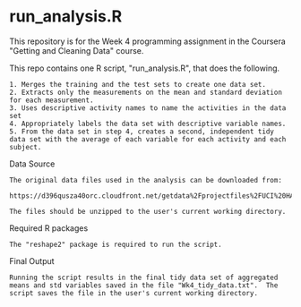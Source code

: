 # run_analysis.R
This repository is for the Week 4 programming assignment in the Coursera "Getting and Cleaning Data" course.

This repo contains one R script, "run_analysis.R", that does the following.

    1. Merges the training and the test sets to create one data set.
    2. Extracts only the measurements on the mean and standard deviation for each measurement.
    3. Uses descriptive activity names to name the activities in the data set
    4. Appropriately labels the data set with descriptive variable names.
    5. From the data set in step 4, creates a second, independent tidy data set with the average of each variable for each activity and each subject.

Data Source

    The original data files used in the analysis can be downloaded from:
        https://d396qusza40orc.cloudfront.net/getdata%2Fprojectfiles%2FUCI%20HAR%20Dataset.zip
    
    The files should be unzipped to the user's current working directory.

Required R packages

    The "reshape2" package is required to run the script.

Final Output

    Running the script results in the final tidy data set of aggregated means and std variables saved in the file "Wk4_tidy_data.txt".  The script saves the file in the user's current working directory.

